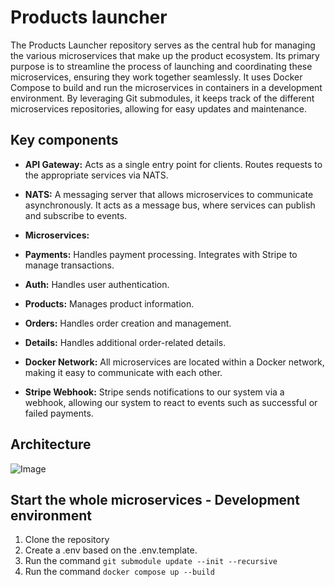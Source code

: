 # Products launcher

The Products Launcher repository serves as the central hub for managing the various microservices that make up the product ecosystem. Its primary purpose is to streamline the process of launching and coordinating these microservices, ensuring they work together seamlessly. It uses Docker Compose to build and run the microservices in containers in a development environment. By leveraging Git submodules, it keeps track of the different microservices repositories, allowing for easy updates and maintenance.

## Key components

* **API Gateway:** Acts as a single entry point for clients. Routes requests to the appropriate services via NATS.
* **NATS:** A messaging server that allows microservices to communicate asynchronously. It acts as a message bus, where services can publish and subscribe to events.

* **Microservices:**
* **Payments:** Handles payment processing. Integrates with Stripe to manage transactions.
* **Auth:** Handles user authentication.
* **Products:** Manages product information.
* **Orders:** Handles order creation and management.
* **Details:** Handles additional order-related details.

* **Docker Network:** All microservices are located within a Docker network, making it easy to communicate with each other.
* **Stripe Webhook:** Stripe sends notifications to our system via a webhook, allowing our system to react to events such as successful or failed payments.

## Architecture

![Image](https://github.com/user-attachments/assets/04a65ee4-d813-4c3c-9136-6914679a1aaf)

## Start the whole microservices - Development environment
1. Clone the repository
2. Create a .env based on the .env.template.
3. Run the command `git submodule update --init --recursive`
4. Run the command `docker compose up --build`